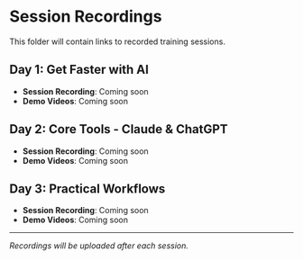 # Session Recordings

This folder will contain links to recorded training sessions.

## Day 1: Get Faster with AI
- **Session Recording**: Coming soon
- **Demo Videos**: Coming soon

## Day 2: Core Tools - Claude & ChatGPT
- **Session Recording**: Coming soon
- **Demo Videos**: Coming soon

## Day 3: Practical Workflows
- **Session Recording**: Coming soon
- **Demo Videos**: Coming soon

---

*Recordings will be uploaded after each session.*
